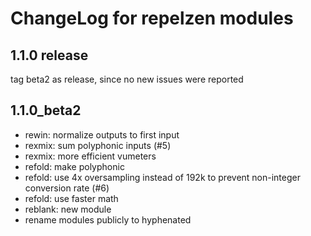 # ChangeLog for repelzen modules

## 1.1.0 release

tag beta2 as release, since no new issues were reported

## 1.1.0_beta2

- rewin: normalize outputs to first input
- rexmix: sum polyphonic inputs (#5)
- rexmix: more efficient vumeters
- refold: make polyphonic
- refold: use 4x oversampling instead of 192k to prevent non-integer conversion rate (#6)
- refold: use faster math
- reblank: new module
- rename modules publicly to hyphenated
